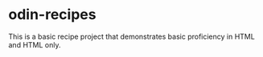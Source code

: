 # odin-recipes
This is a basic recipe project that demonstrates basic proficiency in HTML and HTML only. 
